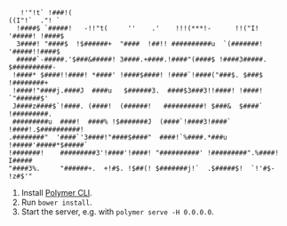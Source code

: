 
```
   !'"!t` !###!(                                                   ((I"!`  ."! `
  !####$ `#####!   -!!"t(     ''    .'    !!!(***!-      !!("I!   '#####! !####$
  3####! "####$  !$######+  "####  !##!! ##########u  `(#######!  '#####!!####$ 
  #####`-#####.'$###&#####! 3####.+####.!####"(####$ !####3#####.  $##########- 
 !####* $####!!####! *####' !####$####! !####`!####("###$. $###$   !########+   
 !####!"####j.####J  ####u   $######3.  ####$3###3!!####! !####!  `"######$'    
 J####z####$`!####. (####!  (######!   ##########! $###&  $####` !#########.    
 #########u  ####!  ####% !$#######J  (####`!####3!####` !####!.$##########!    
.########"  '####`'3####!"####$####"  ####!`%####.*###u !#####'#####*$#####`    
!#######!    #########3'!####'!####! "##########' !#########".%####! I#####     
"####3%.     "######+.  +!#$. !$##(! $#######j!`  .$#####$!  `!'#$-  !z#$'"     
```

1. Install [Polymer CLI](https://www.polymer-project.org/1.0/docs/tools/polymer-cli).
2. Run `bower install`.
3. Start the server, e.g. with `polymer serve -H 0.0.0.0`.

